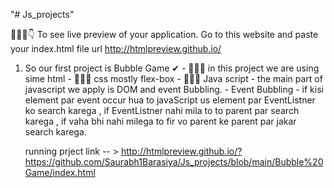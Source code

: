 "# Js_projects" 


👀👀👀👇
    To see live preview of your application.
    Go to this website and paste your index.html file url  http://htmlpreview.github.io/

1. So our first project is Bubble Game ✔
            - 👀👀👀 in this project we are using sime html
            - 👀👀👀 css mostly flex-box
            - 👀👀👀 Java script 
                - the main part of javascript we apply is DOM and event Bubbling.
            - Event Bubbling - if kisi element par event occur hua to javaScript us element par EventListner ko search karega , if EventListner nahi mila to to parent par search karega , if vaha bhi nahi milega to fir vo parent ke parent par jakar search karega.

    running prject link -- > http://htmlpreview.github.io/?https://github.com/Saurabh1Barasiya/Js_projects/blob/main/Bubble%20Game/index.html